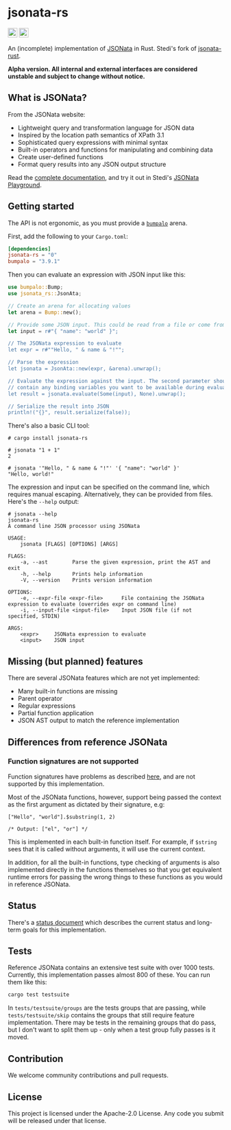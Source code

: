 # jsonata-rs

[<img alt="crates.io" src="https://img.shields.io/crates/v/jsonata-rs?logo=rust&style=for-the-badge" height=22>](https://crates.io/crates/jsonata-rs)
[<img alt="docs.rs" src="https://img.shields.io/docsrs/jsonata-rs?label=docs.rs&logo=docs.rs&style=for-the-badge" height=22>](https://docs.rs/jsonata-rs)

An (incomplete) implementation of [JSONata](https://jsonata.org) in Rust. Stedi's fork of [jsonata-rust](https://github.com/johanventer/jsonata-rust).

**Alpha version. All internal and external interfaces are considered unstable and subject to change without notice.**

## What is JSONata?

From the JSONata website:

- Lightweight query and transformation language for JSON data
- Inspired by the location path semantics of XPath 3.1
- Sophisticated query expressions with minimal syntax
- Built-in operators and functions for manipulating and combining data
- Create user-defined functions
- Format query results into any JSON output structure

Read the [complete documentation](https://docs.jsonata.org/overview.html), and try it out in Stedi's [JSONata Playground](https://www.stedi.com/jsonata/playground).

## Getting started

The API is not ergonomic, as you must provide a [`bumpalo`](https://github.com/fitzgen/bumpalo) arena.

First, add the following to your `Cargo.toml`:

```toml
[dependencies]
jsonata-rs = "0"
bumpalo = "3.9.1"
```

Then you can evaluate an expression with JSON input like this:

```rust
use bumpalo::Bump;
use jsonata_rs::JsonAta;

// Create an arena for allocating values
let arena = Bump::new();

// Provide some JSON input. This could be read from a file or come from the network.
let input = r#"{ "name": "world" }";

// The JSONata expression to evaluate
let expr = r#""Hello, " & name & "!"";

// Parse the expression
let jsonata = JsonAta::new(expr, &arena).unwrap();

// Evaluate the expression against the input. The second parameter should
// contain any binding variables you want to be available during evaluations.
let result = jsonata.evaluate(Some(input), None).unwrap();

// Serialize the result into JSON
println!("{}", result.serialize(false));
```

There's also a basic CLI tool:

```
# cargo install jsonata-rs

# jsonata "1 + 1"
2

# jsonata '"Hello, " & name & "!"' '{ "name": "world" }'
"Hello, world!"
```

The expression and input can be specified on the command line, which requires manual escaping. Alternatively, they can be provided from files. Here's the `--help` output:

```
# jsonata --help
jsonata-rs
A command line JSON processor using JSONata

USAGE:
    jsonata [FLAGS] [OPTIONS] [ARGS]

FLAGS:
    -a, --ast        Parse the given expression, print the AST and exit
    -h, --help       Prints help information
    -V, --version    Prints version information

OPTIONS:
    -e, --expr-file <expr-file>      File containing the JSONata expression to evaluate (overrides expr on command line)
    -i, --input-file <input-file>    Input JSON file (if not specified, STDIN)

ARGS:
    <expr>     JSONata expression to evaluate
    <input>    JSON input
```

## Missing (but planned) features

There are several JSONata features which are not yet implemented:

- Many built-in functions are missing
- Parent operator
- Regular expressions
- Partial function application
- JSON AST output to match the reference implementation

## Differences from reference JSONata

### Function signatures are not supported

Function signatures have problems as described [here](docs/function-signatures.md), and are not supported by this implementation.

Most of the JSONata functions, however, support being passed the context as the first argument as dictated by their signature, e.g:

```
["Hello", "world"].$substring(1, 2)

/* Output: ["el", "or"] */
```

This is implemented in each built-in function itself. For example, if `$string` sees that it is called without arguments, it will use the current context.

In addition, for all the built-in functions, type checking of arguments is also implemented directly in the functions themselves so that you get equivalent runtime errors for passing the wrong things to these functions as you would in reference JSONata.

## Status

There's a [status document](docs/status.md) which describes the current status and long-term goals for this implementation.

## Tests

Reference JSONata contains an extensive test suite with over 1000 tests. Currently, this implementation passes almost 800 of these. You can run them like this:

```bash
cargo test testsuite
```

In `tests/testsuite/groups` are the tests groups that are passing, while `tests/testsuite/skip` contains the groups that still require feature implementation. There may be tests in the remaining groups that do pass, but I don't want to split them up - only when a test group fully passes is it moved.

## Contribution

We welcome community contributions and pull requests.

## License

This project is licensed under the Apache-2.0 License. Any code you submit will be released under that license.

